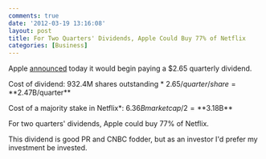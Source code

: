 ```yaml
---
comments: true
date: '2012-03-19 13:16:08'
layout: post
title: For Two Quarters' Dividends, Apple Could Buy 77% of Netflix
categories: [Business]
---
```


Apple [announced](http://www.apple.com/pr/library/2012/03/19Apple-Announces-Plans-to-Initiate-Dividend-and-Share-Repurchase-Program.html) today it would begin paying a $2.65 quarterly dividend.

Cost of dividend: 932.4M shares outstanding * $2.65/quarter/share = **$2.47B/quarter**

Cost of a majority stake in Netflix*: $6.36B market cap / 2 = **$3.18B**

For two quarters' dividends, Apple could buy 77% of Netflix.<!--more-->

This dividend is good PR and CNBC fodder, but as an investor I'd prefer my investment be invested.
